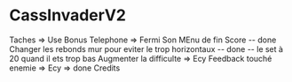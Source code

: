 # CassInvaderV2


Taches 
=>
Use Bonus Telephone => Fermi
Son
MEnu de fin
Score -- done
Changer les rebonds mur pour eviter le trop horizontaux -- done -- le set à 20 quand il ets trop bas
Augmenter la difficulte => Ecy
Feedback touché enemie => Ecy => done
Credits